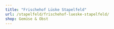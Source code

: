 ```yaml
---
title: "Frischehof Lüske Stapelfeld"
url: /stapelfeld/frischehof-lueske-stapelfeld/
shop: Gemüse & Obst
---
```


